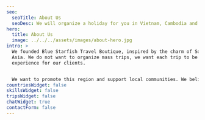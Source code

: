 ```yaml
---
seo:
  seoTitle: About Us
  seoDesc: We will organize a holiday for you in Vietnam, Cambodia and Laos.
hero:
  title: About Us
  image: ../../../assets/images/about-hero.jpg
intro: >
  We founded Blue Starfish Travel Boutique, inspired by the charm of Southeast
  Asia. We do not want to organize mass trips, we want each trip to be a unique
  experience for our clients.


  We want to promote this region and support local communities. We believe that thanks to this we will guarantee you authentic and unforgettable moments in this part of Asia.
countriesWidget: false
skillsWidget: false
tripsWidget: false
chatWidget: true
contactForm: false
---
```

